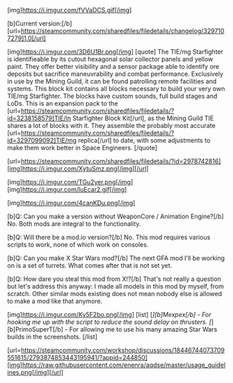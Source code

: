 [img]https://i.imgur.com/fVVaDCS.gif[/img]

[b]Current version:[/b] [url=https://steamcommunity.com/sharedfiles/filedetails/changelog/3297107279]1.0[/url]

[img]https://i.imgur.com/3D6U1Br.png[/img]
[quote]
The TIE/mg Starfighter is identifieable by its cutout hexagonal solar collector panels and yellow paint. They offer better visibility and a sensor package able to identify ore deposits but sacrifice maneuvrability and combat performance. Exclusively in use by the Mining Guild, it can be found patrolling remote facilities and systems. This block kit contains all blocks necessary to build your very own TIE/mg Starfighter. The blocks have custom sounds, full build stages and LoDs. This is an expansion pack to the [url=https://steamcommunity.com/sharedfiles/filedetails/?id=3238158579]TIE/ln Starfighter Block Kit[/url], as the Mining Guild TIE shares a lot of blocks with it. They assemble the probably most accurate [url=https://steamcommunity.com/sharedfiles/filedetails/?id=3297099092]TIE/mg replica[/url] to date, with some adjustments to make them work better in Space Engineers. 
[/quote]

[url=https://steamcommunity.com/sharedfiles/filedetails/?id=2978742816][img]https://i.imgur.com/XytuSmz.png[/img][/url]


[img]https://i.imgur.com/TGu2yer.png[/img]
[img]https://i.imgur.com/luEcar2.gif[/img]


[img]https://i.imgur.com/4canKDu.png[/img]

[b]Q: Can you make a version without WeaponCore / Animation Engine?[/b]
No. Both mods are integral to the functionality.

[b]Q: Will there be a mod.io version?[/b]
No. This mod requires various scripts to work, none of which work on consoles.

[b]Q: Can you make X Star Wars mod?[/b]
The next GFA mod I'll be working on is a set of turrets. What comes after that is not set yet.

[b]Q: How dare you steal this mod from X!?[/b]
That's not really a question but let's address this anyway: I made all models in this mod by myself, from scratch. Other similar mods existing does not mean nobody else is allowed to make a mod like that anymore.


[img]https://i.imgur.com/Ky5F2bo.png[/img]
[list]
[*][b]Mexpex[/b] - For hooking me up with the script to reduce the sound delay on thrusters.
[*][b]PrimoSuperT[/b] - For allowing me to use his many amazing Star Wars builds in the screenshots.
[/list]


[url=https://steamcommunity.com/workshop/discussions/18446744073709551615/2793874853443195941/?appid=244850][img]https://raw.githubusercontent.com/enenra/aqdse/master/usage_guidelines.png[/img][/url]